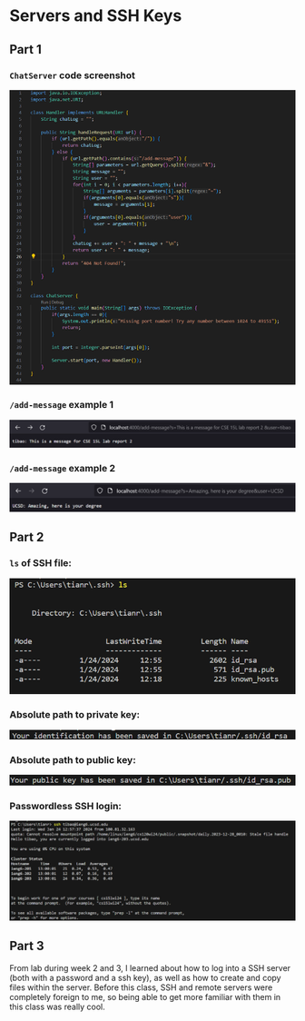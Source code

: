 # Servers and SSH Keys
## Part 1
### ```ChatServer``` code screenshot
![screenshot of code](https://github.com/TianranBaoUCSD/cse15l-lab-reports/blob/main/chatserver-code.png)

### ```/add-message``` example 1
![add-message screenshot 1](https://github.com/TianranBaoUCSD/cse15l-lab-reports/blob/main/chatserver-query-1.png)

### ```/add-message``` example 2
![add-message screenshot 1](https://github.com/TianranBaoUCSD/cse15l-lab-reports/blob/main/chatserver-query-2.png)

## Part 2
### ```ls``` of SSH file:
![ls of SSH file](https://github.com/TianranBaoUCSD/cse15l-lab-reports/blob/main/ssh-ls-image.png)

### Absolute path to private key:
![Absolute path to private key](https://github.com/TianranBaoUCSD/cse15l-lab-reports/blob/main/ssh-id-directory.png)

### Absolute path to public key:
![Absolute path to public key](https://github.com/TianranBaoUCSD/cse15l-lab-reports/blob/main/ssh-public-key-directory.png)

### Passwordless SSH login:
![Passwordless SSH login](https://github.com/TianranBaoUCSD/cse15l-lab-reports/blob/main/ssh-passwordless-login.png)

## Part 3
From lab during week 2 and 3, I learned about how to log into a SSH server (both with a password and a ssh key), as well as how to create and copy files within the server. 
Before this class, SSH and remote servers were completely foreign to me, so being able to get more familiar with them in this class was really cool. 
